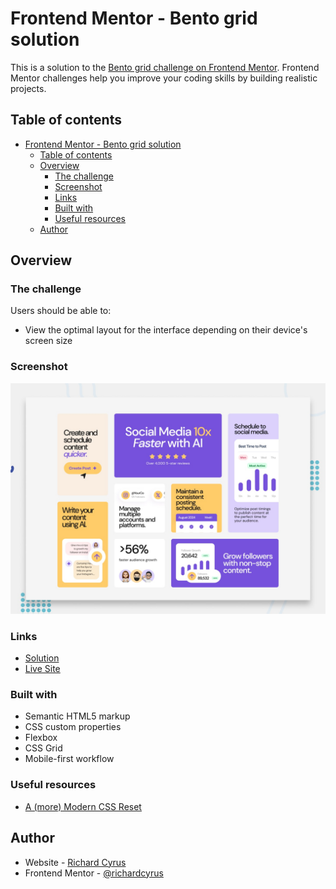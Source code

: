 # Frontend Mentor - Bento grid solution

This is a solution to the [Bento grid challenge on Frontend Mentor](https://www.frontendmentor.io/challenges/bento-grid-RMydElrlOj). Frontend Mentor challenges help you improve your coding skills by building realistic projects.

## Table of contents

- [Frontend Mentor - Bento grid solution](#frontend-mentor---bento-grid-solution)
  - [Table of contents](#table-of-contents)
  - [Overview](#overview)
    - [The challenge](#the-challenge)
    - [Screenshot](#screenshot)
    - [Links](#links)
    - [Built with](#built-with)
    - [Useful resources](#useful-resources)
  - [Author](#author)

## Overview

### The challenge

Users should be able to:

- View the optimal layout for the interface depending on their device's screen size

### Screenshot

![](./design/preview.jpg)

### Links

- [Solution](https://www.frontendmentor.io/solutions/bento-grid-vbKT9u-krx)
- [Live Site](https://richardcyrus.com/fm-bento-grid)

### Built with

- Semantic HTML5 markup
- CSS custom properties
- Flexbox
- CSS Grid
- Mobile-first workflow

### Useful resources

- [A (more) Modern CSS Reset](https://piccalil.li/blog/a-more-modern-css-reset/)

## Author

- Website - [Richard Cyrus](https://www.richardcyrus.com)
- Frontend Mentor - [@richardcyrus](https://www.frontendmentor.io/profile/richardcyrus)
